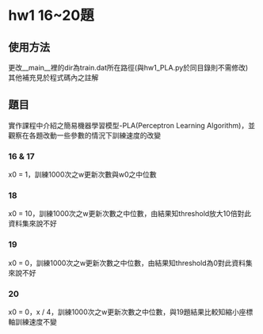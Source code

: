 # hw1 16~20題
## 使用方法
更改__main__裡的dir為train.dat所在路徑(與hw1_PLA.py於同目錄則不需修改)  
其他補充見於程式碼內之註解

## 題目
實作課程中介紹之簡易機器學習模型-PLA(Perceptron Learning Algorithm)，並觀察在各題改動一些參數的情況下訓練速度的改變

### 16 & 17
x0 = 1，訓練1000次之w更新次數與w0之中位數
### 18
x0 = 10，訓練1000次之w更新次數之中位數，由結果知threshold放大10倍對此資料集來說不好
### 19
x0 = 0，訓練1000次之w更新次數之中位數，由結果知threshold為0對此資料集來說不好
### 20
x0 = 0，x / 4，訓練1000次之w更新次數之中位數，與19題結果比較知縮小座標軸訓練速度不變
